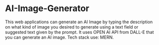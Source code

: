 # AI-Image-Generator
This web applications can generate an AI Image by typing the description on what  kind of  image you desired to generate using a text field or suggested text given by the prompt. It uses OPEN AI API from DALL-E that you can generate an AI image. Tech stack use: MERN.
